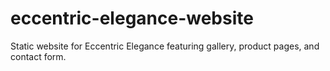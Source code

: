 # eccentric-elegance-website
Static website for Eccentric Elegance featuring gallery, product pages, and contact form.
